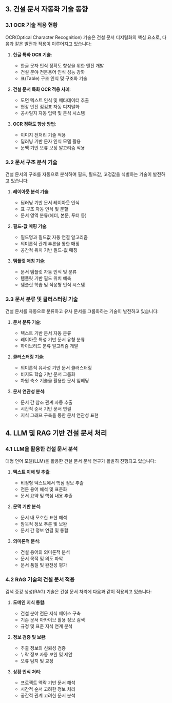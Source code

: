 ## 3. 건설 문서 자동화 기술 동향

### 3.1 OCR 기술 적용 현황
OCR(Optical Character Recognition) 기술은 건설 문서 디지털화의 핵심 요소로, 다음과 같은 발전과 적용이 이루어지고 있습니다:

1. **한글 특화 OCR 기술**:
   - 한글 문자 인식 정확도 향상을 위한 엔진 개발
   - 건설 분야 전문용어 인식 성능 강화
   - 표(Table) 구조 인식 및 구조화 기술

2. **건설 문서 특화 OCR 적용 사례**:
   - 도면 텍스트 인식 및 메타데이터 추출
   - 현장 안전 점검표 자동 디지털화
   - 공사일지 자동 입력 및 분석 시스템

3. **OCR 정확도 향상 방법**:
   - 이미지 전처리 기술 적용
   - 딥러닝 기반 문자 인식 모델 활용
   - 문맥 기반 오류 보정 알고리즘 적용

### 3.2 문서 구조 분석 기술
건설 문서의 구조를 자동으로 분석하여 필드, 필드값, 고정값을 식별하는 기술이 발전하고 있습니다:

1. **레이아웃 분석 기술**:
   - 딥러닝 기반 문서 레이아웃 인식
   - 표 구조 자동 인식 및 분할
   - 문서 영역 분류(헤더, 본문, 푸터 등)

2. **필드-값 매핑 기술**:
   - 필드명과 필드값 자동 연결 알고리즘
   - 의미론적 관계 추론을 통한 매핑
   - 공간적 위치 기반 필드-값 매칭

3. **템플릿 매칭 기술**:
   - 문서 템플릿 자동 인식 및 분류
   - 템플릿 기반 필드 위치 예측
   - 템플릿 학습 및 적응형 인식 시스템

### 3.3 문서 분류 및 클러스터링 기술
건설 문서를 자동으로 분류하고 유사 문서를 그룹화하는 기술이 발전하고 있습니다:

1. **문서 분류 기술**:
   - 텍스트 기반 문서 자동 분류
   - 레이아웃 특성 기반 문서 유형 분류
   - 하이브리드 분류 알고리즘 개발

2. **클러스터링 기술**:
   - 의미론적 유사성 기반 문서 클러스터링
   - 비지도 학습 기반 문서 그룹화
   - 차원 축소 기술을 활용한 문서 임베딩

3. **문서 연관성 분석**:
   - 문서 간 참조 관계 자동 추출
   - 시간적 순서 기반 문서 연결
   - 지식 그래프 구축을 통한 문서 연관성 표현

## 4. LLM 및 RAG 기반 건설 문서 처리

### 4.1 LLM을 활용한 건설 문서 분석
대형 언어 모델(LLM)을 활용한 건설 문서 분석 연구가 활발히 진행되고 있습니다:

1. **텍스트 이해 및 추출**:
   - 비정형 텍스트에서 핵심 정보 추출
   - 전문 용어 해석 및 표준화
   - 문서 요약 및 핵심 내용 추출

2. **문맥 기반 분석**:
   - 문서 내 모호한 표현 해석
   - 암묵적 정보 추론 및 보완
   - 문서 간 정보 연결 및 통합

3. **의미론적 분석**:
   - 건설 용어의 의미론적 분석
   - 문서 목적 및 의도 파악
   - 문서 품질 및 완전성 평가

### 4.2 RAG 기술의 건설 문서 적용
검색 증강 생성(RAG) 기술은 건설 문서 처리에 다음과 같이 적용되고 있습니다:

1. **도메인 지식 통합**:
   - 건설 분야 전문 지식 베이스 구축
   - 기존 문서 아카이브 활용 정보 검색
   - 규정 및 표준 지식 연계 분석

2. **정보 검증 및 보완**:
   - 추출 정보의 신뢰성 검증
   - 누락 정보 자동 보완 및 제안
   - 오류 탐지 및 교정

3. **상황 인식 처리**:
   - 프로젝트 맥락 기반 문서 해석
   - 시간적 순서 고려한 정보 처리
   - 공간적 관계 고려한 문서 분석